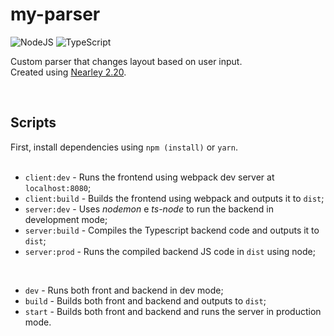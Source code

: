 # my-parser 

![NodeJS](https://img.shields.io/badge/node.js-6DA55F?style=for-the-badge&logo=node.js&logoColor=white)
![TypeScript](https://img.shields.io/badge/typescript-%23007ACC.svg?style=for-the-badge&logo=typescript&logoColor=white)

Custom parser that changes layout based on user input.  
Created using [Nearley 2.20](https://nearley.js.org/docs).

<br>

## Scripts
First, install dependencies using `npm (install)` or `yarn`.  
<br>
- `client:dev` - Runs the frontend using webpack dev server at `localhost:8080`;
- `client:build` - Builds the frontend using webpack and outputs it to `dist`;
- `server:dev` - Uses <i>nodemon</i> e <i>ts-node</i> to run the backend in development mode;
- `server:build` - Compiles the Typescript backend code and outputs it to `dist`;
- `server:prod` - Runs the compiled backend JS code in `dist` using node;

<br>

- `dev` - Runs both front and backend in dev mode;
- `build` - Builds both front and backend and outputs to `dist`;
- `start` - Builds both front and backend and runs the server in production mode.